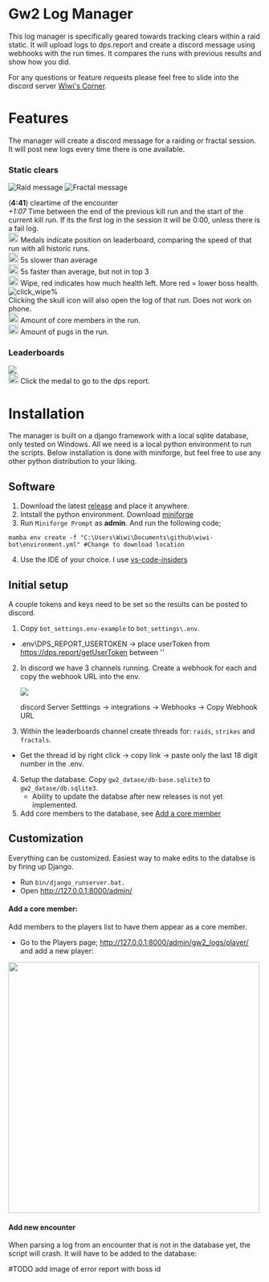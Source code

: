# Gw2 Log Manager
This log manager is specifically geared towards tracking clears within a raid static. It will 
upload logs to dps.report and create a discord message using webhooks with the run times. 
It compares the runs with previous results and show how you did.


For any questions or feature requests please feel free to slide into the discord server
[Wiwi's Corner](https://discord.gg/rwhFSzTS).

# Features
The manager will create a discord message for a raiding or fractal session. It will post new logs every time there is
one available.

### Static clears
![Raid message](img/raid_message.png)
![Fractal message](img/fractal_message.png)

(**4:41**) cleartime of the encounter\
_+1:07_ Time between the end of the previous kill run and the start of the current kill run. If its the first log in the session it will be 0:00, unless there is a fail log. \
<img src="gw2_database/img/medal_first.png" width="20"/> Medals indicate position on leaderboard, comparing the speed of that run with all historic runs.\
<img src="gw2_database/img/badmedal.png" alt="below average" width="20"/> 5s slower than average\
<img src="gw2_database/img/goodmedal.png" alt="above average" width="20"/> 5s faster than average, but not in top 3\
<img src="gw2_database/img/skull_5_8.png" alt="wipe_50%" width="20"/> Wipe, red indicates how much health left. More red = lower boss health.\
<img src="img/click_wipe.png" alt="click_wipe%" width=""/>\
Clicking the skull icon will also open the log of that run. Does not work on phone.\
<img src="gw2_database/img/core.gif" width="20"/> Amount of core members in the run.\
<img src="gw2_database/img/pug.gif" width="20"/> Amount of pugs in the run.

### Leaderboards
<img src="img/leaderboard_message.png" width=""/>\
<img src="gw2_database/img/medal_first.png" width="20"/> Click the medal to go to the dps report.

# Installation
The manager is built on a django framework with a local sqlite database, only tested on Windows. All we need is a local
python environment to run the scripts. Below installation is done with miniforge, but feel free
to use any other python distribution to your liking.

## Software
1. Download the latest [release](https://github.com/wiwihere/wiwi-bot/releases) and place
it anywhere.
2. Intstall the python environment. Download [miniforge](https://github.com/conda-forge/miniforge)
3. Run `Miniforge Prompt` as **admin**. And run the following code;
```
mamba env create -f "C:\Users\Wiwi\Documents\github\wiwi-bot\environment.yml" #Change to download location
```
4. Use the IDE of your choice. I use [vs-code-insiders](https://code.visualstudio.com/insiders/)

## Initial setup
A couple tokens and keys need to be set so the results can be posted to discord.
1. Copy `bot_settings.env-example` to `bot_settings\.env`.
- .env\DPS_REPORT_USERTOKEN -> place userToken from https://dps.report/getUserToken between ''
2. In discord we have 3 channels running. Create a webhook for each and copy the webhook URL into the env. 

    ![](img/discord_channels.PNG)

    discord Server Setttings -> integrations -> Webhooks -> Copy Webhook URL
3. Within the leaderboards channel create threads for: `raids`, `strikes` and `fractals`.
- Get the thread id by right click -> copy link -> paste only the last 18 digit number in the .env.
4. Setup the database. Copy `gw2_datase/db-base.sqlite3` to `gw2_datase/db.sqlite3`.
    - Ability to update the databse after new releases is not yet implemented.
5. Add core members to the database, see [Add a core member](#add-a-core-member)

## Customization
Everything can be customized. Easiest way to make edits to the databse is by firing up Django.

- Run `bin/django_runserver.bat.`
- Open http://127.0.0.1:8000/admin/


#### Add a core member:
Add members to the players list to have them appear as a core member. 

- Go to the Players page; http://127.0.0.1:8000/admin/gw2_logs/player/ and add a new player:
<img src="img/add_player.png" width="500"/>


#### Add new encounter
When parsing a log from an encounter that is not in the database yet, the script will crash.
It will have to be added to the database:


#TODO add image of error report with boss id
